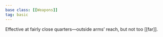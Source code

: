 ```yaml
---
base class: [[Weapons]]
tag: basic
---
```

 Effective at fairly close quarters—outside arms’ reach, but not too [[far]].